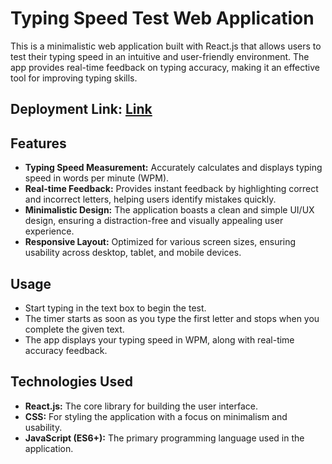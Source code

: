 
# Typing Speed Test Web Application

This is a minimalistic web application built with React.js that allows users to test their typing speed in an intuitive and user-friendly environment. The app provides real-time feedback on typing accuracy, making it an effective tool for improving typing skills.

## Deployment Link: [Link](https://66d03d6b185c1ccfec320433--tranquil-sfogliatella-6a37ee.netlify.app/) 

## Features

- **Typing Speed Measurement:** Accurately calculates and displays typing speed in words per minute (WPM).
- **Real-time Feedback:** Provides instant feedback by highlighting correct and incorrect letters, helping users identify mistakes quickly.
- **Minimalistic Design:** The application boasts a clean and simple UI/UX design, ensuring a distraction-free and visually appealing user experience.
- **Responsive Layout:** Optimized for various screen sizes, ensuring usability across desktop, tablet, and mobile devices.

## Usage

- Start typing in the text box to begin the test.
- The timer starts as soon as you type the first letter and stops when you complete the given text.
- The app displays your typing speed in WPM, along with real-time accuracy feedback.

## Technologies Used

- **React.js:** The core library for building the user interface.
- **CSS:** For styling the application with a focus on minimalism and usability.
- **JavaScript (ES6+):** The primary programming language used in the application.
